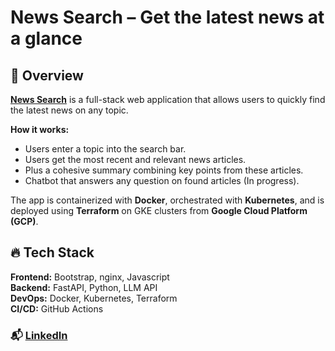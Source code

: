 # **News Search** – Get the latest news at a glance

## 📰 **Overview**  
[**News Search**](http://34.13.214.88:8080/) is a full-stack web application that allows users to quickly find the latest news on any topic.  

**How it works:**  
- Users enter a topic into the search bar.  
- Users get the most recent and relevant news articles.  
- Plus a cohesive summary combining key points from these articles.  
- Chatbot that answers any question on found articles (In progress).  

The app is containerized with **Docker**, orchestrated with **Kubernetes**, and is deployed using **Terraform** on GKE clusters from **Google Cloud Platform (GCP)**.

## 🔥 **Tech Stack**

**Frontend:** Bootstrap, nginx, Javascript  
**Backend:** FastAPI, Python, LLM API  
**DevOps:** Docker, Kubernetes, Terraform  
**CI/CD:** GitHub Actions

### 📬 [LinkedIn](https://www.linkedin.com/in/tianshuai-lu-ba313221a/)
